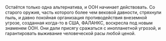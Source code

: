 Остаётся только одна альтернатива, и ООН начинает действовать. Со
старого оружия, часть которого более чем вековой давности, стряхнули
пыль, и давно покойная организация противодействия внеземной угрозе,
созданная когда-то в США, ФАЛАНКС, воскресла под новым знаменем ООН. Они
дали присягу сражаться с инопланетной угрозой, и гарантировать выживание
человеческой расы любой ценой.